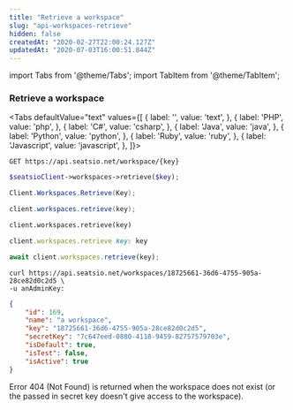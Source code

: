 ```yaml
---
title: "Retrieve a workspace"
slug: "api-workspaces-retrieve"
hidden: false
createdAt: "2020-02-27T22:00:24.127Z"
updatedAt: "2020-07-03T16:00:51.844Z"
---
```


import Tabs from '@theme/Tabs';
import TabItem from '@theme/TabItem';

### Retrieve a workspace


<Tabs 
  defaultValue="text"
  values={[
{ label: '', value: 'text', },
{ label: 'PHP', value: 'php', },
{ label: 'C#', value: 'csharp', },
{ label: 'Java', value: 'java', },
{ label: 'Python', value: 'python', },
{ label: 'Ruby', value: 'ruby', },
{ label: 'Javascript', value: 'javascript', },
]}>
<TabItem value='text'>

```text
GET https://api.seatsio.net/workspace/{key}
```

</TabItem>
<TabItem value='php'>

```php
$seatsioClient->workspaces->retrieve($key);
```

</TabItem>
<TabItem value='csharp'>

```csharp
Client.Workspaces.Retrieve(Key);
```

</TabItem>
<TabItem value='java'>

```java
client.workspaces.retrieve(key);
```

</TabItem>
<TabItem value='python'>

```python
client.workspaces.retrieve(key)
```

</TabItem>
<TabItem value='ruby'>

```ruby
client.workspaces.retrieve key: key

```

</TabItem>
<TabItem value='javascript'>

```javascript
await client.workspaces.retrieve(key);
```

</TabItem>
</Tabs>



```curl
curl https://api.seatsio.net/workspaces/18725661-36d6-4755-905a-28ce82d0c2d5 \
-u anAdminKey:
```

```json
{
    "id": 169,
    "name": "a workspace",
    "key": "18725661-36d6-4755-905a-28ce82d0c2d5",
    "secretKey": "7c647eed-0880-4118-9459-82757579703e",
    "isDefault": true,
    "isTest": false,
    "isActive": true
}

```
Error 404 (Not Found) is returned when the workspace does not exist (or the passed in secret key doesn't give access to the workspace).
